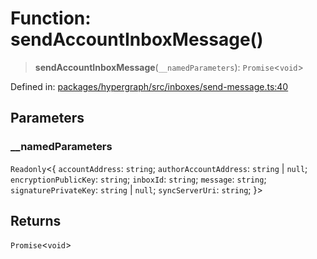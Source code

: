 # Function: sendAccountInboxMessage()

> **sendAccountInboxMessage**(`__namedParameters`): `Promise`\<`void`\>

Defined in: [packages/hypergraph/src/inboxes/send-message.ts:40](https://github.com/hashirpm/hypergraph/blob/ab4ea1cdb9430798142e0d735aac9d31c2cf0ae0/packages/hypergraph/src/inboxes/send-message.ts#L40)

## Parameters

### \_\_namedParameters

`Readonly`\<\{ `accountAddress`: `string`; `authorAccountAddress`: `string` \| `null`; `encryptionPublicKey`: `string`; `inboxId`: `string`; `message`: `string`; `signaturePrivateKey`: `string` \| `null`; `syncServerUri`: `string`; \}\>

## Returns

`Promise`\<`void`\>
